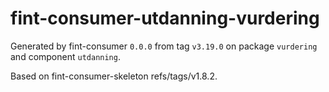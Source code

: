 # fint-consumer-utdanning-vurdering

Generated by fint-consumer `0.0.0` from tag `v3.19.0` on package `vurdering` and component `utdanning`.

Based on fint-consumer-skeleton refs/tags/v1.8.2.
